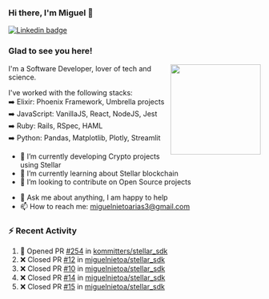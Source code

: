 ### Hi there, I'm Miguel 👋

<a href="https://linkedin.com/in/miguelnietoa/" target="_blank" rel="noopener noreferrer">
  <img src="https://img.shields.io/badge/-LinkedIn-0e76a8?style=flat-square&logo=Linkedin&logoColor=white" alt="Linkedin badge">
</a>
<!-- [![Website Badge](https://img.shields.io/badge/Website-3b5998?style=flat-square&logo=google-chrome&logoColor=white)](#notavailablenow#) 

<img src="https://i.imgur.com/tbrLrt5.gif" width=400 alt="Coding GIF" align="right"/>
-->


### Glad to see you here!
<a href="https://github.com/miguelnietoa"><img src="https://github-readme-stats.vercel.app/api?username=miguelnietoa&show_icons=true&hide_border=true&count_private=true&include_all_commits=true&theme=tokyonight" height="180em" align="right"/></a>
I'm a Software Developer, lover of tech and science. 

I've worked with the following stacks:\
➡️ Elixir: Phoenix Framework, Umbrella projects\
➡️ JavaScript: VanillaJS, React, NodeJS, Jest\
➡️ Ruby: Rails, RSpec, HAML\
➡️ Python: Pandas, Matplotlib, Plotly, Streamlit

- 🔭 I’m currently developing Crypto projects using Stellar
- 🌱 I’m currently learning about Stellar blockchain
- 👯 I’m looking to contribute on Open Source projects
<!-- 
- 😄 I just finished a Machine Learning course! 
- 🤔 I’m looking for help with ...
-->
- 💬 Ask me about anything, I am happy to help
- 📫 How to reach me: miguelnietoarias3@gmail.com

### ⚡ Recent Activity

<!--START_SECTION:activity-->
1. 💪 Opened PR [#254](https://github.com/kommitters/stellar_sdk/pull/254) in [kommitters/stellar_sdk](https://github.com/kommitters/stellar_sdk)
2. ❌ Closed PR [#12](https://github.com/miguelnietoa/stellar_sdk/pull/12) in [miguelnietoa/stellar_sdk](https://github.com/miguelnietoa/stellar_sdk)
3. ❌ Closed PR [#10](https://github.com/miguelnietoa/stellar_sdk/pull/10) in [miguelnietoa/stellar_sdk](https://github.com/miguelnietoa/stellar_sdk)
4. ❌ Closed PR [#14](https://github.com/miguelnietoa/stellar_sdk/pull/14) in [miguelnietoa/stellar_sdk](https://github.com/miguelnietoa/stellar_sdk)
5. ❌ Closed PR [#15](https://github.com/miguelnietoa/stellar_sdk/pull/15) in [miguelnietoa/stellar_sdk](https://github.com/miguelnietoa/stellar_sdk)
<!--END_SECTION:activity-->
